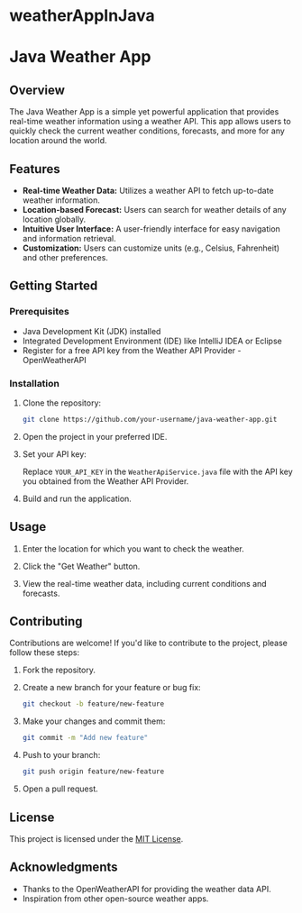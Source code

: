 # weatherAppInJava

# Java Weather App


## Overview

The Java Weather App is a simple yet powerful application that provides real-time weather information using a weather API. This app allows users to quickly check the current weather conditions, forecasts, and more for any location around the world.

## Features

- **Real-time Weather Data:** Utilizes a weather API to fetch up-to-date weather information.
- **Location-based Forecast:** Users can search for weather details of any location globally.
- **Intuitive User Interface:** A user-friendly interface for easy navigation and information retrieval.
- **Customization:** Users can customize units (e.g., Celsius, Fahrenheit) and other preferences.

## Getting Started

### Prerequisites

- Java Development Kit (JDK) installed
- Integrated Development Environment (IDE) like IntelliJ IDEA or Eclipse
- Register for a free API key from the Weather API Provider - OpenWeatherAPI

### Installation

1. Clone the repository:

    ```bash
    git clone https://github.com/your-username/java-weather-app.git
    ```

2. Open the project in your preferred IDE.

3. Set your API key:
   
   Replace `YOUR_API_KEY` in the `WeatherApiService.java` file with the API key you obtained from the Weather API Provider.

4. Build and run the application.

## Usage

1. Enter the location for which you want to check the weather.

2. Click the "Get Weather" button.

3. View the real-time weather data, including current conditions and forecasts.

## Contributing

Contributions are welcome! If you'd like to contribute to the project, please follow these steps:

1. Fork the repository.

2. Create a new branch for your feature or bug fix:

    ```bash
    git checkout -b feature/new-feature
    ```

3. Make your changes and commit them:

    ```bash
    git commit -m "Add new feature"
    ```

4. Push to your branch:

    ```bash
    git push origin feature/new-feature
    ```

5. Open a pull request.

## License

This project is licensed under the [MIT License](LICENSE).

## Acknowledgments

- Thanks to the OpenWeatherAPI for providing the weather data API.
- Inspiration from other open-source weather apps.
